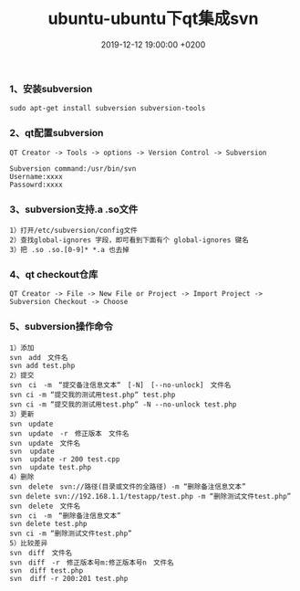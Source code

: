 ﻿---
layout: post
title:  "ubuntu-ubuntu下qt集成svn"
date:   2019-12-12 19:00:00 +0200
categories: ubuntu
---
### 1、安装subversion
```
sudo apt-get install subversion subversion-tools
```

### 2、qt配置subversion
```
QT Creator -> Tools -> options -> Version Control -> Subversion   

Subversion command:/usr/bin/svn   
Username:xxxx
Passowrd:xxxx
```

### 3、subversion支持.a .so文件
```
1）打开/etc/subversion/config文件   
2）查找global-ignores 字段，即可看到下面有个 global-ignores 键名   
3）把 .so .so.[0-9]* *.a 也去掉
```

### 4、qt checkout仓库
```
QT Creator -> File -> New File or Project -> Import Project -> Subversion Checkout -> Choose
```

### 5、subversion操作命令
```
1）添加      
svn　add　文件名
svn add test.php   
2）提交   
svn　ci　-m　“提交备注信息文本“　[-N]　[--no-unlock]　文件名
svn ci -m “提交我的测试用test.php“ test.php
svn ci -m “提交我的测试用test.php“ -N --no-unlock test.php
3）更新
svn　update
svn　update　-r　修正版本　文件名
svn　update　文件名
svn  update
svn  update -r 200 test.cpp
svn  update test.php
4）删除
svn　delete　svn://路径(目录或文件的全路径) -m “删除备注信息文本”
svn delete svn://192.168.1.1/testapp/test.php -m “删除测试文件test.php”
svn　delete　文件名
svn　ci　-m　“删除备注信息文本”
svn delete test.php
svn ci -m “删除测试文件test.php”
5）比较差异
svn　diff　文件名
svn　diff　-r　修正版本号m:修正版本号n　文件名
svn  diff test.php
svn  diff -r 200:201 test.php
```
